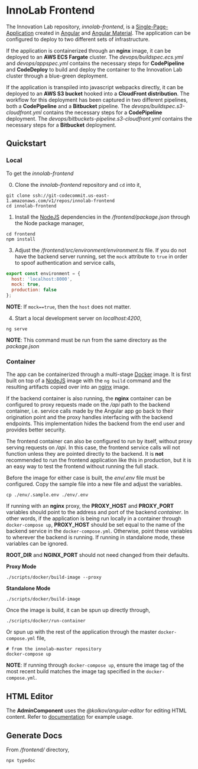 # InnoLab Frontend

The Innovation Lab repository, *innolab-frontend*, is a [Single-Page-Application](https://en.wikipedia.org/wiki/Single-page_application) created in [Angular](https://angular.io/) and [Angular Material](https://material.angular.io/). The application can be configured to deploy to two different sets of infrastructure.

If the application is containerized through an **nginx** image, it can be deployed to an **AWS ECS Fargate** cluster. The *devops/buildspec.ecs.yml* and *devops/appspec.yml* contains the necessary steps for **CodePipeline** and **CodeDeploy** to build and deploy the container to the Innovation Lab cluster through a blue-green deployment.

If the application is transpiled into javascript webpacks directly, it can be deployed to an **AWS S3 bucket** hooked into a **CloudFront distribution**. The workflow for this deployment has been captured in two different pipelines, both a **CodePipeline** and a **Bitbucket** pipeline. The *devops/buildspec.s3-cloudfront.yml* contains the necessary steps for a **CodePipeline** deployment. The *devops/bitbuckets-pipeline.s3-cloudfront.yml* contains the necessary steps for a **Bitbucket** deployment.

## Quickstart

### Local
To get the *innolab-frontend*

0. Clone the *innolab-frontend* repository and `cd` into it,

```shell
git clone ssh://git-codecommit.us-east-1.amazonaws.com/v1/repos/innolab-frontend
cd innolab-frontend
```

1. Install the [NodeJS](https://nodejs.org/en/download/) dependencies in the */frontend/package.json* through the Node package manager,

```shell
cd frontend
npm install
```

3. Adjust the */frontend/src/environment/environment.ts* file. If you do not have the backend server running, set the `mock` attribute to `true` in order to spoof authentication and service calls,

```javascript
export const environment = {
  host: 'localhost:8000',
  mock: true,
  production: false
};
```

**NOTE**: If `mock==true`, then the `host` does not matter.

4. Start a local development server on *localhost:4200*,

```shell
ng serve
```

**NOTE**: This command must be run from the same directory as the *package.json*

### Container
The app can be containerized through a multi-stage [Docker](https://docs.docker.com/) image. It is first built on top of a [NodeJS](https://nodejs.org/en/download/) image with the `ng build` command and the resulting artifacts copied over into an [nginx](https://www.nginx.com/) image. 

If the backend container is also running, the **nginx** container can be configured to proxy requests made on the */api* path to the backend container, i.e. service calls made by the Angular app go back to their origination point and the proxy handles interfacing with the backend endpoints. This implementation hides the backend from the end user and provides better security. 

The frontend container can also be configured to run by itself, without proxy serving requests on */api*. In this case, the frontend service calls will not function unless they are pointed directly to the backend. It is **not** recommended to run the frontend application like this in production, but it is an easy way to test the frontend without running the full stack.

Before the image for either case is built, the *env/.env* file must be configured. Copy the sample file into a new file and adjust the variables.

```shell
cp ./env/.sample.env ./env/.env
```

If running with an **nginx** proxy, the **PROXY_HOST** and **PROXY_PORT** variables should point to the address and port of the backend *container*. In other words, if the application is being run locally in a container through `docker-compose up`, **PROXY_HOST** should be set equal to the name of the backend service in the `docker-compose.yml`. Otherwise, point these variables to wherever the backend is running. If running in standalone mode, these variables can be ignored.

**ROOT_DIR** and **NGINX_PORT** should not need changed from their defaults.

**Proxy Mode**

```shell
./scripts/docker/build-image --proxy
```

**Standalone Mode**

```shell
./scripts/docker/build-image
```

Once the image is build, it can be spun up directly through,

```shell
./scripts/docker/run-container
```

Or spun up with the rest of the application through the master `docker-compose.yml` file,

```shell
# from the innolab-master repository
docker-compose up
```

**NOTE**: If running through `docker-compose up`, ensure the image tag of the most recent build matches the image tag specified in the `docker-compose.yml`.

## HTML Editor

The **AdminComponent** uses the *@kolkov/angular-editor* for editing HTML content. Refer to [documentation](https://www.npmjs.com/package/@kolkov/angular-editor) for example usage.

## Generate Docs

From */frontend/* directory,

```shell
npx typedoc
```